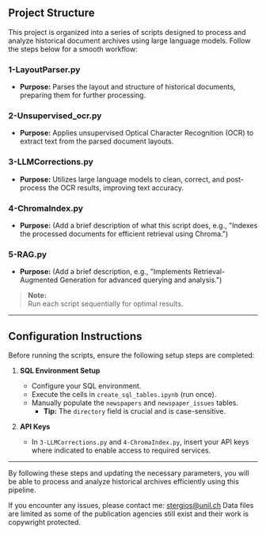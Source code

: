   
## Project Structure

This project is organized into a series of scripts designed to process and analyze historical document archives using large language models. Follow the steps below for a smooth workflow:

### **1-LayoutParser.py**
   - **Purpose:** Parses the layout and structure of historical documents, preparing them for further processing.

### **2-Unsupervised_ocr.py**
   - **Purpose:** Applies unsupervised Optical Character Recognition (OCR) to extract text from the parsed document layouts.

### **3-LLMCorrections.py**
   - **Purpose:** Utilizes large language models to clean, correct, and post-process the OCR results, improving text accuracy.

### **4-ChromaIndex.py**
   - **Purpose:** (Add a brief description of what this script does, e.g., "Indexes the processed documents for efficient retrieval using Chroma.")

### **5-RAG.py**
   - **Purpose:** (Add a brief description, e.g., "Implements Retrieval-Augmented Generation for advanced querying and analysis.")

> **Note:**  
> Run each script sequentially for optimal results.

---

## Configuration Instructions

Before running the scripts, ensure the following setup steps are completed:

1. **SQL Environment Setup**
   - Configure your SQL environment.
   - Execute the cells in `create_sql_tables.ipynb` (run once).
   - Manually populate the `newspapers` and `newspaper_issues` tables.  
     - **Tip:** The `directory` field is crucial and is case-sensitive.

2. **API Keys**
   - In `3-LLMCorrections.py` and `4-ChromaIndex.py`, insert your API keys where indicated to enable access to required services.

---

By following these steps and updating the necessary parameters, you will be able to process and analyze historical archives efficiently using this pipeline.

If you encounter any issues, please contact me: stergios@unil.ch 
Data files are limited as some of the publication agencies still exist and their work is copywright protected.